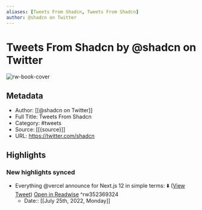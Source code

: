 ```yaml
---
aliases: [Tweets From Shadcn, Tweets From Shadcn]
author: @shadcn on Twitter
---
```

# Tweets From Shadcn by @shadcn on Twitter

![rw-book-cover](https://pbs.twimg.com/profile_images/1214629064041881602/0xCGF0VE.jpg)

## Metadata
- Author: [[@shadcn on Twitter]]
- Full Title: Tweets From Shadcn
- Category: #tweets
- Source: [[{source}]]
- URL: https://twitter.com/shadcn

## Highlights
### New highlights synced
- Everything @vercel announce for Next.js 12 in simple terms: ⬇️ ([View Tweet](https://twitter.com/shadcn/status/1453773148063559681)) [Open in Readwise](https://readwise.io/open/352369324) ^rw352369324
    - Date:: [[July 25th, 2022, Monday]]
